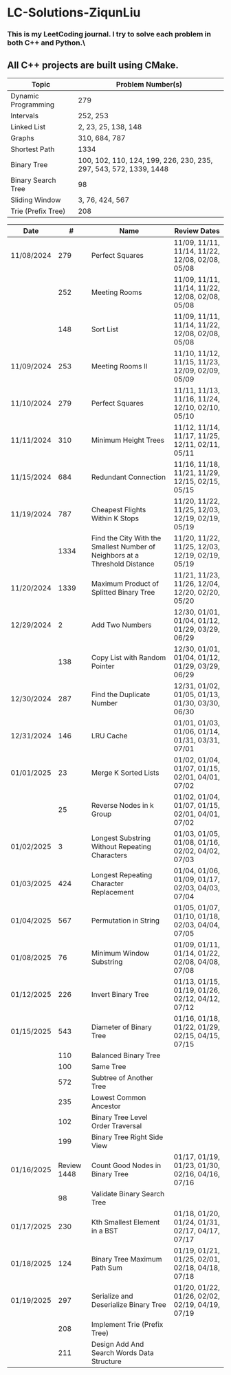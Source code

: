 # LC-Solutions-ZiqunLiu

### This is my LeetCoding journal. I try to solve each problem in both C++ and Python.\
All C++ projects are built using CMake.
---

| Topic                 | Problem Number(s)                                       |
|-----------------------|---------------------------------------------------------|
| Dynamic Programming   | 279                                                    |
| Intervals            | 252, 253                                               |
| Linked List           | 2, 23, 25, 138, 148                                    |
| Graphs                | 310, 684, 787                                          |
| Shortest Path         | 1334                                                   |
| Binary Tree           | 100, 102, 110, 124, 199, 226, 230, 235, 297, 543, 572, 1339, 1448 |
| Binary Search Tree    | 98                                                     |
| Sliding Window        | 3, 76, 424, 567                                        |
| Trie (Prefix Tree)    | 208                                                    |

| Date       | #    | Name                                                                    | Review Dates                                           |
|------------|------|-------------------------------------------------------------------------|--------------------------------------------------------|
| 11/08/2024 | 279  | Perfect Squares                                                         | 11/09, 11/11, 11/14, 11/22, 12/08, 02/08, 05/08        |
|            | 252  | Meeting Rooms                                                           | 11/09, 11/11, 11/14, 11/22, 12/08, 02/08, 05/08        |
|            | 148  | Sort List                                                               | 11/09, 11/11, 11/14, 11/22, 12/08, 02/08, 05/08        |
| 11/09/2024 | 253  | Meeting Rooms II                                                        | 11/10, 11/12, 11/15, 11/23, 12/09, 02/09, 05/09        |
| 11/10/2024 | 279  | Perfect Squares                                                         | 11/11, 11/13, 11/16, 11/24, 12/10, 02/10, 05/10        |
| 11/11/2024 | 310  | Minimum Height Trees                                                    | 11/12, 11/14, 11/17, 11/25, 12/11, 02/11, 05/11        |
| 11/15/2024 | 684  | Redundant Connection                                                    | 11/16, 11/18, 11/21, 11/29, 12/15, 02/15, 05/15        |
| 11/19/2024 | 787  | Cheapest Flights Within K Stops                                         | 11/20, 11/22, 11/25, 12/03, 12/19, 02/19, 05/19        |
|            | 1334 | Find the City With the Smallest Number of Neighbors at a Threshold Distance | 11/20, 11/22, 11/25, 12/03, 12/19, 02/19, 05/19     |
| 11/20/2024 | 1339 | Maximum Product of Splitted Binary Tree                                 | 11/21, 11/23, 11/26, 12/04, 12/20, 02/20, 05/20        |
| 12/29/2024 | 2    | Add Two Numbers                                                         | 12/30, 01/01, 01/04, 01/12, 01/29, 03/29, 06/29        |
|            | 138  | Copy List with Random Pointer                                           | 12/30, 01/01, 01/04, 01/12, 01/29, 03/29, 06/29        |
| 12/30/2024 | 287  | Find the Duplicate Number                                               | 12/31, 01/02, 01/05, 01/13, 01/30, 03/30, 06/30        |
| 12/31/2024 | 146  | LRU Cache                                                               | 01/01, 01/03, 01/06, 01/14, 01/31, 03/31, 07/01        |
| 01/01/2025 | 23   | Merge K Sorted Lists                                                    | 01/02, 01/04, 01/07, 01/15, 02/01, 04/01, 07/02        |
|            | 25   | Reverse Nodes in k Group                                                | 01/02, 01/04, 01/07, 01/15, 02/01, 04/01, 07/02        |
| 01/02/2025 | 3    | Longest Substring Without Repeating Characters                          | 01/03, 01/05, 01/08, 01/16, 02/02, 04/02, 07/03        |
| 01/03/2025 | 424  | Longest Repeating Character Replacement                                 | 01/04, 01/06, 01/09, 01/17, 02/03, 04/03, 07/04        |
| 01/04/2025 | 567  | Permutation in String                                                   | 01/05, 01/07, 01/10, 01/18, 02/03, 04/04, 07/05        |
| 01/08/2025 | 76   | Minimum Window Substring                                                | 01/09, 01/11, 01/14, 01/22, 02/08, 04/08, 07/08        |
| 01/12/2025 | 226  | Invert Binary Tree                                                      | 01/13, 01/15, 01/19, 01/26, 02/12, 04/12, 07/12        |
| 01/15/2025 | 543  |  Diameter of Binary Tree                                                | 01/16, 01/18, 01/22, 01/29, 02/15, 04/15, 07/15        |
|            | 110  |  Balanced Binary Tree                                                   |                                                        |
|            | 100  |  Same Tree                                                              |                                                        |
|            | 572  |  Subtree of Another Tree                                                |                                                        |
|            | 235  |  Lowest Common Ancestor                                                 |                                                        |
|            | 102  |  Binary Tree Level Order Traversal                                      |                                                        |
|            | 199  |  Binary Tree Right Side View                                            |                                                        |
| 01/16/2025 | Review 1448 |  Count Good Nodes in Binary Tree                                 | 01/17, 01/19, 01/23, 01/30, 02/16, 04/16, 07/16        |
|            | 98 |  Validate Binary Search Tree                                              |                                                        |
| 01/17/2025 | 230  |  Kth Smallest Element in a BST                                          | 01/18, 01/20, 01/24, 01/31, 02/17, 04/17, 07/17        |
| 01/18/2025 | 124  |  Binary Tree Maximum Path Sum                                           | 01/19, 01/21, 01/25, 02/01, 02/18, 04/18, 07/18        |
| 01/19/2025 | 297  |  Serialize and Deserialize Binary Tree                                  | 01/20, 01/22, 01/26, 02/02, 02/19, 04/19, 07/19        |
|            | 208  |  Implement Trie (Prefix Tree)                                           |                                                        |
|            | 211  |  Design Add And Search Words Data Structure                             |                                                        |

